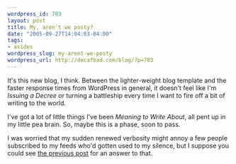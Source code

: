 ```yaml
--- 
wordpress_id: 703
layout: post
title: My, aren't we posty?
date: "2005-09-27T14:04:03-04:00"
tags: 
- asides
wordpress_slug: my-arent-we-posty
wordpress_url: http://decafbad.com/blog/?p=703
---
```

It's this new blog, I think.  Between the lighter-weight blog template and the faster response times from WordPress in general, it doesn't feel like I'm *Issuing a Decree* or turning a battleship every time I want to fire off a bit of writing to the world.  

I've got a lot of little things I've been *Meaning to Write About*, all pent up in my little pea brain.  So, maybe this is a phase, soon to pass.

I was worried that my sudden renewed verbosity might annoy a few people subscribed to my feeds who'd gotten used to my silence, but I suppose you could see [the previous post](http://decafbad.com/blog/2005/09/27/on-attempted-conversions-via-blog-comment) for an answer to that.
